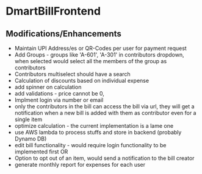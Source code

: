 # DmartBillFrontend


## Modifications/Enhancements
* Maintain UPI Address/es or QR-Codes per user for payment request
* Add Groups - groups like 'A-601', 'A-301' in contributors dropdown, when selected would select all the members of the group as contributors
* Contributors multiselect should have a search
* Calculation of discounts based on individual expense
* add spinner on calculation
* add validations - price cannot be 0,
* Implment login via number or email
* only the contributors in the bill can access the bill via url, they will get a notification when a new bill is added with them as contributor even for a single item
* optimize calculation - the current implementation is a lame one
* use AWS lambda to process stuffs and store in backend (probably Dynamo DB)
* edit bill functionality - would require login functionality to be implemented first
OR
* Option to opt out of an item, would send a notification to the bill creator
* generate monthly report for expenses for each user

